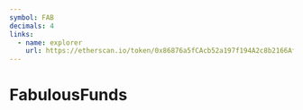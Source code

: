 ```yaml
---
symbol: FAB
decimals: 4
links:
  - name: explorer
    url: https://etherscan.io/token/0x86876a5fCAcb52a197f194A2c8b2166Af327a6da
---
```


# FabulousFunds
